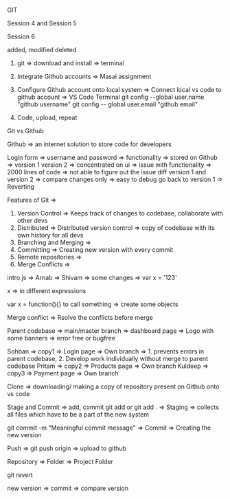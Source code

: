 GIT

Session 4 and Session 5

Session 6

added, modified deleted

1. git => download and install => terminal
2. Integrate Github accounts => Masai assignment
3. Configure Github account onto local system => Connect local vs code to github account => VS Code Terminal
   git config --global user.name "github username"
   git config -- global user.email "github email"

4. Code, upload, repeat

Git vs Github

Github => an internet solution to store code for developers

Login form => username and password => functionality => stored on Github => version 1
version 2 => concentrated on ui => issue with functionality => 2000 lines of code => not able to figure out the issue
diff version 1 and version 2 => compare changes only => easy to debug
go back to version 1 => Reverting

Features of Git =>

1. Version Control => Keeps track of changes to codebase, collaborate with other devs
2. Distributed => Distributed version control => copy of codebase with its own history for all devs
3. Branching and Merging =>
4. Committing => Creating new version with every commit
5. Remote repositories =>
6. Merge Conflicts =>

intro.js => Arnab =>
Shivam => some changes =>
var x = '123'

x => in different expressions

var x = function(){}
to call something => create some objects

Merge conflict => Rsolve the conflicts before merge

Parent codebase => main/master branch => dashboard page => Logo with some banners => error free or bugfree

<!--  initialize a readme => master/main -->

Sohban => copy1 => Login page => Own branch => 1. prevents errors in parent codebase, 2. Develop work individually without merge to parent codebase
Pritam => copy2 => Products page => Own branch
Kuldeep => copy3 => Payment page => Own branch

Clone => downloading/ making a copy of repository present on Github onto vs code

Stage and Commit => add, commit
git add <filename> or git add . => Staging => collects all files which have to be a part of the new system

git commit -m "Meaningful commit message" => Commit => Creating the new version

Push => git push origin <brnachname> => upload to github

<!-- Code, upload it to Github
Uploading to Github => Stage and Commit
Push
 -->

<!-- Project =>
Details to project
 -->

Repository => Folder => Project Folder

git revert <commitCode>
<!-- 4dc2dc1512b3cd40cf9bd239be419013a94112f7 -->
new version => commit => compare version



